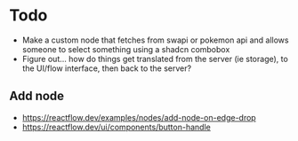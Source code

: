 # Todo

- Make a custom node that fetches from swapi or pokemon api and allows someone to select something using a shadcn combobox
- Figure out... how do things get translated from the server (ie storage), to the UI/flow interface, then back to the server?

## Add node
- https://reactflow.dev/examples/nodes/add-node-on-edge-drop
- https://reactflow.dev/ui/components/button-handle